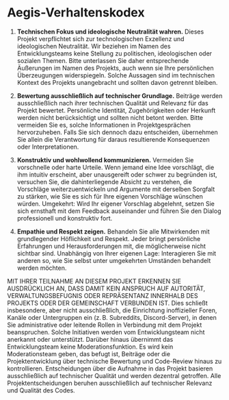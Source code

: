 # Aegis-Verhaltenskodex

1. **Technischen Fokus und ideologische Neutralität wahren.**  Dieses
   Projekt verpflichtet sich zur technologischen Exzellenz und
   ideologischen Neutralität. Wir beziehen im Namen des
   Entwicklungsteams keine Stellung zu politischen, ideologischen oder
   sozialen Themen. Bitte unterlassen Sie daher entsprechende
   Äußerungen im Namen des Projekts, auch wenn sie Ihre persönlichen
   Überzeugungen widerspiegeln. Solche Aussagen sind im technischen
   Kontext des Projekts unangebracht und sollten davon getrennt
   bleiben.

2. **Bewertung ausschließlich auf technischer Grundlage.**  Beiträge
   werden ausschließlich nach ihrer technischen Qualität und Relevanz
   für das Projekt bewertet. Persönliche Identität, Zugehörigkeiten
   oder Herkunft werden nicht berücksichtigt und sollten nicht betont
   werden. Bitte vermeiden Sie es, solche Informationen in
   Projektgesprächen hervorzuheben. Falls Sie sich dennoch dazu
   entscheiden, übernehmen Sie allein die Verantwortung für daraus
   resultierende Konsequenzen oder Interpretationen.

3. **Konstruktiv und wohlwollend kommunizieren.**  Vermeiden Sie
   vorschnelle oder harte Urteile. Wenn jemand eine Idee vorschlägt,
   die ihm intuitiv erscheint, aber unausgereift oder schwer zu
   begründen ist, versuchen Sie, die dahinterliegende Absicht zu
   verstehen, die Vorschläge weiterzuentwickeln und Argumente mit
   derselben Sorgfalt zu stärken, wie Sie es sich für Ihre eigenen
   Vorschläge wünschen würden. Umgekehrt: Wird Ihr eigener Vorschlag
   abgelehnt, setzen Sie sich ernsthaft mit dem Feedback auseinander
   und führen Sie den Dialog professionell und konstruktiv fort.

4. **Empathie und Respekt zeigen.**  Behandeln Sie alle Mitwirkenden
   mit grundlegender Höflichkeit und Respekt. Jeder bringt persönliche
   Erfahrungen und Herausforderungen mit, die möglicherweise nicht
   sichtbar sind. Unabhängig von Ihrer eigenen Lage: Interagieren Sie
   mit anderen so, wie Sie selbst unter umgekehrten Umständen
   behandelt werden möchten.

MIT IHRER TEILNAHME AN DIESEM PROJEKT ERKENNEN SIE AUSDRÜCKLICH AN,
DASS DAMIT KEIN ANSPRUCH AUF AUTORITÄT, VERWALTUNGSBEFUGNIS ODER
REPRÄSENTANZ INNERHALB DES PROJEKTS ODER DER GEMEINSCHAFT VERBUNDEN
IST.  Dies schließt insbesondere, aber nicht ausschließlich, die
Einrichtung inoffizieller Foren, Kanäle oder Untergruppen ein
(z. B. Subreddits, Discord-Server), in denen Sie administrative oder
leitende Rollen in Verbindung mit dem Projekt beanspruchen. Solche
Initiativen werden vom Entwicklungsteam nicht anerkannt oder
unterstützt. Darüber hinaus übernimmt das Entwicklungsteam keine
Moderationsfunktion. Es wird kein Moderationsteam geben, das befugt
ist, Beiträge oder die Projektentwicklung über technische Bewertung
und Code-Review hinaus zu kontrollieren. Entscheidungen über die
Aufnahme in das Projekt basieren ausschließlich auf technischer
Qualität und werden dezentral getroffen. Alle Projektentscheidungen
beruhen ausschließlich auf technischer Relevanz und Qualität des
Codes.
